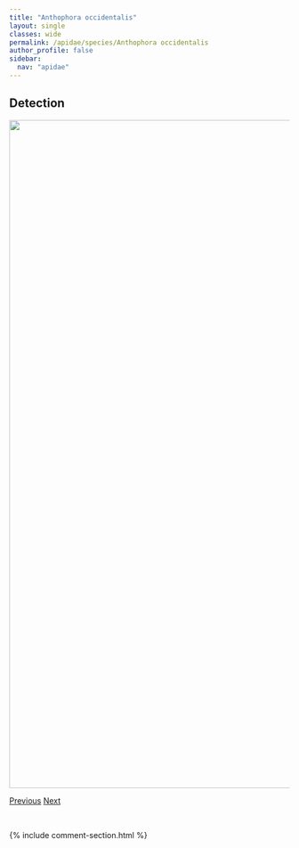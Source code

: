 ```yaml
---
title: "Anthophora occidentalis"
layout: single
classes: wide
permalink: /apidae/species/Anthophora occidentalis
author_profile: false
sidebar:
  nav: "apidae"
---
```


<h2>Detection</h2>

<a href="/ANBC/assets/figures/species/Anthophora occidentalis/range-map.png">
<img src="/ANBC/assets/figures/species/Anthophora occidentalis/range-map.png" height = "1200" width = "800">
</a>

<a href="/profiles/species/Anthophora bomboides" class="pagination--pager" title="PreviousName">Previous</a> <a href="/profiles/species/Anthophora spp." class="pagination--pager" title="NextName">Next</a>

<p>&nbsp;</p>

{% include comment-section.html %}
